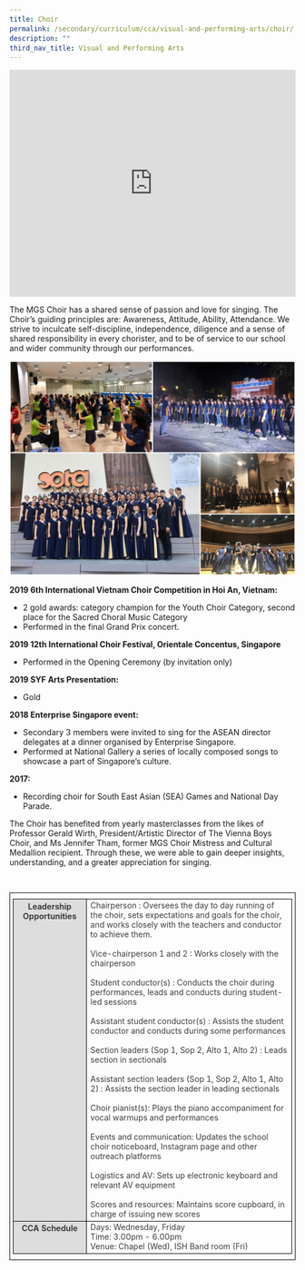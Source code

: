 ```yaml
---
title: Choir
permalink: /secondary/curriculum/cca/visual-and-performing-arts/choir/
description: ""
third_nav_title: Visual and Performing Arts
---
```

<div style="width:100%; height:400px">
  <iframe class="ive_eobj_center" allowfullscreen="" frameborder="0" src="https://www.youtube.com/embed/qEwmGVCNneo" height="100%" width="100%">
  </iframe>
</div>


The MGS Choir has a shared sense of passion and love for singing. The Choir’s guiding principles are: Awareness, Attitude, Ability, Attendance. We strive to inculcate self-discipline, independence, diligence and a sense of shared responsibility in every chorister, and to be of service to our school and wider community through our performances.

![](/images/Sec_cca/choir.jpg)



**2019 6th International Vietnam Choir Competition in Hoi An, Vietnam:**

*   2 gold awards: category champion for the Youth Choir Category, second place for the Sacred Choral Music Category
*   Performed in the final Grand Prix concert.

  

**2019 12th International Choir Festival, Orientale Concentus, Singapore**

*   Performed in the Opening Ceremony (by invitation only)

  

**2019 SYF Arts Presentation:**

*   Gold

  

**2018 Enterprise Singapore event:**  

*   Secondary 3 members were invited to sing for the ASEAN director delegates at a dinner organised by Enterprise Singapore.
*   Performed at National Gallery a series of locally composed songs to showcase a part of Singapore’s culture.

  

**2017:**

* Recording choir for South East Asian (SEA) Games and National Day Parade.

  

The Choir has benefited from yearly masterclasses from the likes of Professor Gerald Wirth, President/Artistic Director of The Vienna Boys Choir, and Ms Jennifer Tham, former MGS Choir Mistress and Cultural Medallion recipient. Through these, we were able to gain deeper insights, understanding, and a greater appreciation for singing.

<style type="text/css">
.tg {
    border-color: black;
    border-style: solid;
    border-width: 1px;
    color: #3D3D3D;
    padding: 10px 5px;
}
.tg td {
    overflow: hidden;
    word-break: normal;
}
.tg th {
    background-color: #DDD;
    border-color: black;
    border-style: solid;
    border-width: 1px;
    color: #3D3D3D;
    font-weight: bold;
}
.tg .tr-norm {
    border-color: black;
    border-style: solid;
    border-width: 1px;
    vertical-align: top;
}
.tg .tr-header {
    border-color: black;
    border-style: solid;
    border-width: 1px;
    color: #3D3D3D;
    font-weight: bold;
    vertical-align: top
}
</style>
<p>&nbsp;</p>
<table class="tg">
  <thead>
    <tr>
      <th class="tr-header">Leadership Opportunities</th>
      <td class="tr-norm">Chairperson : Oversees the day to day running of the choir, sets expectations and goals for the choir, and works closely with the teachers and conductor to achieve them.<br>
        <br>
        Vice-chairperson 1 and 2 : Works closely with the chairperson<br>
        <br>
        Student conductor(s) : Conducts the choir during performances, leads and conducts during student-led sessions<br>
        <br>
        Assistant student conductor(s) : Assists the student conductor and conducts during some performances<br>
        <br>
        Section leaders (Sop 1, Sop 2, Alto 1, Alto 2) : Leads section in sectionals<br>
        <br>
        Assistant section leaders (Sop 1, Sop 2, Alto 1, Alto 2) : Assists the section leader in leading sectionals<br>
        <br>
        Choir pianist(s): Plays the piano accompaniment for vocal warmups and performances<br>
        <br>
        Events and communication: Updates the school choir noticeboard, Instagram page and other outreach platforms<br>
        <br>
        Logistics and AV: Sets up electronic keyboard and relevant AV equipment<br>
        <br>
      Scores and resources: Maintains score cupboard, in charge of issuing new scores</td>
    </tr>
  </thead>
  <tbody>
    <tr>
      <th class="tr-header">CCA Schedule</th>
      <td class="tr-norm">Days: Wednesday, Friday<br>
        Time: 3.00pm - 6.00pm<br>
      Venue: Chapel (Wed), ISH Band room (Fri)</td>
    </tr>
  </tbody>
</table>